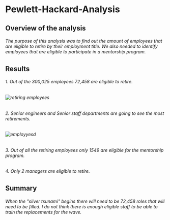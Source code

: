 # Pewlett-Hackard-Analysis
## Overview of the analysis 
###### The purpose of this analysis was to find out the amount of employees that are eligible to retire by their employment title. We also needed to identify employees that are eligible to participate in a mentorship program. 
## Results 
###### 1. Out of the 300,025 employees 72,458 are eligible to retire. 
###### ![retiring employees](https://user-images.githubusercontent.com/114840416/205474068-a50ee7cc-666d-4bc8-a7b2-b1feeb85e1f2.PNG)
###### 2. Senior engineers and Senior staff departments are going to see the most retirements. 
###### ![employyesd](https://user-images.githubusercontent.com/114840416/205474173-a69d2943-6f6d-4653-802c-b37754c03925.PNG)
###### 3. Out of all the retiring employees only 1549 are eligible for the mentorship program. 
###### 4. Only 2 managers are eligible to retire. 
## Summary 
###### When the "silver tsunami" begins there will need to be 72,458 roles that will need to be filled. I do not think there is enough eligible staff to be able to train the replacements for the wave. 
